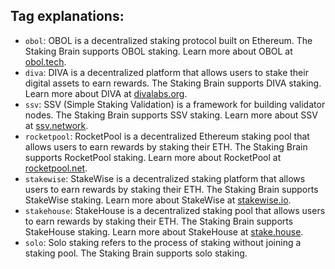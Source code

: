 ## Tag explanations:

- `obol`: OBOL is a decentralized staking protocol built on Ethereum. The Staking Brain supports OBOL staking. Learn more about OBOL at [obol.tech](https://obol.tech/).
- `diva`: DIVA is a decentralized platform that allows users to stake their digital assets to earn rewards. The Staking Brain supports DIVA staking. Learn more about DIVA at [divalabs.org](https://divalabs.org/).
- `ssv`: SSV (Simple Staking Validation) is a framework for building validator nodes. The Staking Brain supports SSV staking. Learn more about SSV at [ssv.network](https://ssv.network/).
- `rocketpool`: RocketPool is a decentralized Ethereum staking pool that allows users to earn rewards by staking their ETH. The Staking Brain supports RocketPool staking. Learn more about RocketPool at [rocketpool.net](https://rocketpool.net/).
- `stakewise`: StakeWise is a decentralized staking platform that allows users to earn rewards by staking their ETH. The Staking Brain supports StakeWise staking. Learn more about StakeWise at [stakewise.io](https://stakewise.io/).
- `stakehouse`: StakeHouse is a decentralized staking pool that allows users to earn rewards by staking their ETH. The Staking Brain supports StakeHouse staking. Learn more about StakeHouse at [stake.house](https://joinstakehouse.com/).
- `solo`: Solo staking refers to the process of staking without joining a staking pool. The Staking Brain supports solo staking.
